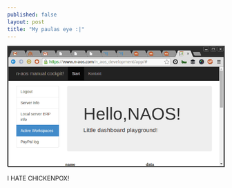 ```yaml
---
published: false
layout: post
title: "My paulas eye :|"
---
```


![GIFrecord_2014-06-11_011317.gif](/media/GIFrecord_2014-06-11_011317.gif)
<div class=message>
I HATE CHICKENPOX!
</div>